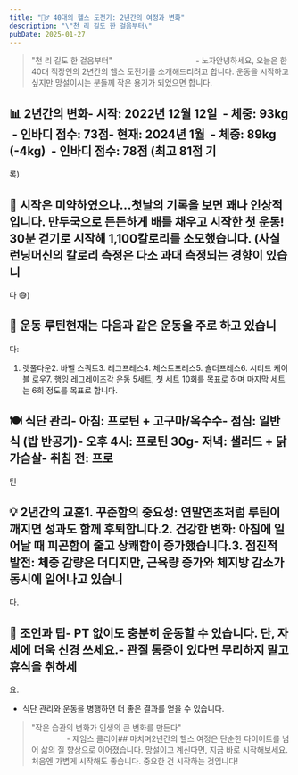 ```yaml
---
title: "🏋️‍♂️ 40대의 헬스 도전기: 2년간의 여정과 변화"
description: "\"천 리 길도 한 걸음부터\"                                      - 노자  안녕하세요, 오늘은 한 40대 직장인의 2년간의 헬스 도전기를 소개해드리려고 합니다. 운동을 시작하고 싶지만 망설이시는 분들께 작은 용기가 되었으면 합니다.   📊 2년간의 변화..."
pubDate: 2025-01-27
---
```


> "천 리 길도 한 걸음부터"                                       - 노자안녕하세요, 오늘은 한 40대 직장인의 2년간의 헬스 도전기를 소개해드리려고 합니다. 운동을 시작하고 싶지만 망설이시는 분들께 작은 용기가 되었으면 합니다.

## 📊 2년간의 변화- 시작: 2022년 12월 12일  - 체중: 93kg  - 인바디 점수: 73점- 현재: 2024년 1월  - 체중: 89kg (-4kg)  - 인바디 점수: 78점 (최고 81점 기

록)

## 🌱 시작은 미약하였으나...첫날의 기록을 보면 꽤나 인상적입니다. 만두국으로 든든하게 배를 채우고 시작한 첫 운동! 30분 걷기로 시작해 1,100칼로리를 소모했습니다. (사실 런닝머신의 칼로리 측정은 다소 과대 측정되는 경향이 있습니

다 😅)

## 💪 운동 루틴현재는 다음과 같은 운동을 주로 하고 있습니

다:

1. 렛풀다운2. 바벨 스쿼트3. 레그프레스4. 체스트프레스5. 숄더프레스6. 시티드 케이블 로우7. 행잉 레그레이즈각 운동 5세트, 첫 세트 10회를 목표로 하며 마지막 세트는 6회 정도를 목표로 합니다.

##  🍽️ 식단 관리- 아침: 프로틴 + 고구마/옥수수- 점심: 일반식 (밥 반공기)- 오후 4시: 프로틴 30g- 저녁: 샐러드 + 닭가슴살- 취침 전: 프로

틴

## 💡 2년간의 교훈1. **꾸준함의 중요성**: 연말연초처럼 루틴이 깨지면 성과도 함께 후퇴합니다.**2. 건강한 변화**: 아침에 일어날 때 피곤함이 줄고 상쾌함이 증가했습니다.**3. 점진적 발전**: 체중 감량은 더디지만, 근육량 증가와 체지방 감소가 동시에 일어나고 있습니

다.

## 🎯 조언과 팁- PT 없이도 충분히 운동할 수 있습니다. 단, 자세에 더욱 신경 쓰세요.- 관절 통증이 있다면 무리하지 말고 휴식을 취하세

요.

- 식단 관리와 운동을 병행하면 더 좋은 결과를 얻을 수 있습니다.
> "작은 습관의 변화가 인생의 큰 변화를 만든다"                                                                 - 제임스 클리어## 마치며2년간의 헬스 여정은 단순한 다이어트를 넘어 삶의 질 향상으로 이어졌습니다. 망설이고 계신다면, 지금 바로 시작해보세요. 처음엔 가볍게 시작해도 좋습니다. 중요한 건 시작하는 것입니다!